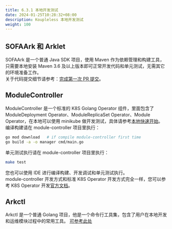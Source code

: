```yaml
---
title: 6.3.1 本地开发测试
date: 2024-01-25T10:28:32+08:00
description: Koupleless 本地开发测试
weight: 100
---
```


## SOFAArk 和 Arklet
SOFAArk 是一个普通 Java SDK 项目，使用 Maven 作为依赖管理和构建工具，只需要本地安装 Maven 3.6 及以上版本即可正常开发代码和单元测试，无需其它的环境准备工作。<br />关于代码提交细节请参考：[完成第一次 PR 提交](/docs/contribution-guidelines/contribution/first-pr)。

## ModuleController
ModuleController 是一个标准的 K8S Golang Operator 组件，里面包含了 ModuleDeployment Operator、ModuleReplicaSet Operator、Module Operator，在本地可以使用 minikube 做开发测试，具体请参考[本地快速开始](/docs/quick-start/module_ops)。<br />
编译构建请在 module-controller 项目里执行：
```bash
go mod download   # if compile module-controller first time
go build -a -o manager cmd/main.go  
```
单元测试执行请在 module-controller 项目里执行：
```bash
make test
```
您也可以使用 IDE 进行编译构建、开发调试和单元测试执行。<br />
module-controller 开发方式和标准 K8S Operator 开发方式完全一样，您可以参考 K8S Operator 开发[官方文档](https://kubernetes.io/zh-cn/docs/concepts/extend-kubernetes/operator/)。

## Arkctl
Arkctl 是一个普通 Golang 项目，他是一个命令行工具集，包含了用户在本地开发和运维模块过程中的常用工具。
[可参考此处](/docs/tutorials/build_and_deploy)


<br/>
